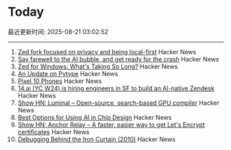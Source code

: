 # Today

最近更新时间: 2025-08-21 03:02:52

--- 
1. [Zed fork focused on privacy and being local-first](https://github.com/zedless-editor/zed) Hacker News
2. [Say farewell to the AI bubble, and get ready for the crash](https://www.latimes.com/business/story/2025-08-20/say-farewell-to-the-ai-bubble-and-get-ready-for-the-crash) Hacker News
3. [Zed for Windows: What's Taking So Long?](https://zed.dev/blog/windows-progress-report) Hacker News
4. [An Update on Pytype](https://github.com/google/pytype) Hacker News
5. [Pixel 10 Phones](https://blog.google/products/pixel/google-pixel-10-pro-xl/) Hacker News
6. [14.ai (YC W24) is hiring engineers in SF to build an AI-native Zendesk](https://14.ai/careers) Hacker News
7. [Show HN: Luminal – Open-source, search-based GPU compiler](https://github.com/luminal-ai/luminal) Hacker News
8. [Best Options for Using AI in Chip Design](https://semiengineering.com/best-options-for-using-ai-in-chip-design/) Hacker News
9. [Show HN: Anchor Relay – A faster, easier way to get Let's Encrypt certificates](https://anchor.dev/relay) Hacker News
10. [Debugging Behind the Iron Curtain (2010)](https://www.jakepoz.com/debugging-behind-the-iron-curtain/) Hacker News
